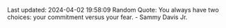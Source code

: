 Last updated: 2024-04-02 19:58:09
Random Quote: You always have two choices: your commitment versus your fear. - Sammy Davis Jr.